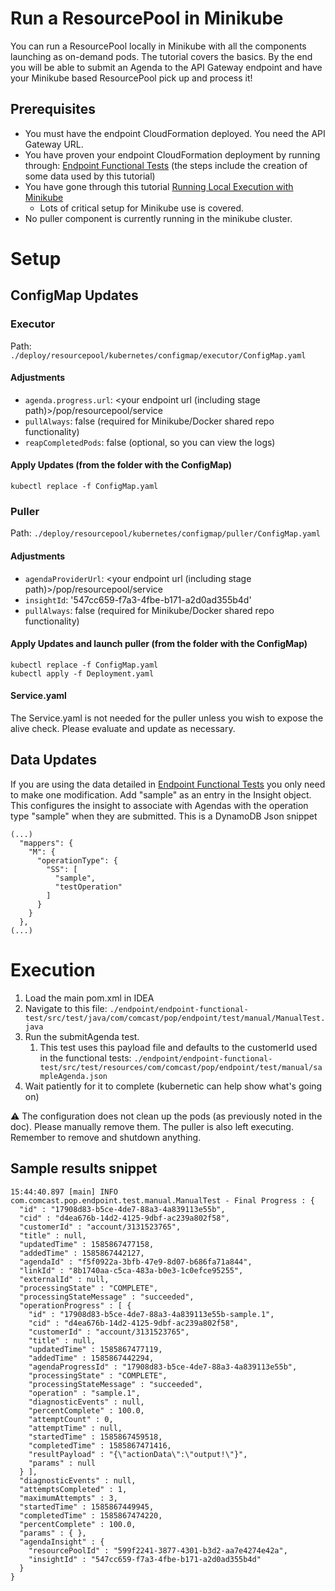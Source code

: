 Run a ResourcePool in Minikube
==
You can run a ResourcePool locally in Minikube with all the components launching as on-demand pods. The tutorial covers the basics. By the end you will be able to submit an Agenda to the API Gateway endpoint and have your Minikube based ResourcePool pick up and process it!

Prerequisites
--
* You must have the endpoint CloudFormation deployed. You need the API Gateway URL.
* You have proven your endpoint CloudFormation deployment by running through: [Endpoint Functional Tests](EndpointFunctionalTests) (the steps include the creation of some data used by this tutorial)
* You have gone through this tutorial [Running Local Execution with Minikube](RunLocalExecutionWithMiniKube)
    * Lots of critical setup for Minikube use is covered.
* No puller component is currently running in the minikube cluster.

Setup
==

ConfigMap Updates
--

### Executor
Path: `./deploy/resourcepool/kubernetes/configmap/executor/ConfigMap.yaml`
#### Adjustments
* `agenda.progress.url`: <your endpoint url (including stage path)>/pop/resourcepool/service
* `pullAlways`: false (required for Minikube/Docker shared repo functionality)
* `reapCompletedPods`: false (optional, so you can view the logs)

#### Apply Updates (from the folder with the ConfigMap)
`kubectl replace -f ConfigMap.yaml`

### Puller
Path: `./deploy/resourcepool/kubernetes/configmap/puller/ConfigMap.yaml`
#### Adjustments
* `agendaProviderUrl`: <your endpoint url (including stage path)>/pop/resourcepool/service
* `insightId`: '547cc659-f7a3-4fbe-b171-a2d0ad355b4d'
* `pullAlways`: false (required for Minikube/Docker shared repo functionality)

#### Apply Updates and launch puller  (from the folder with the ConfigMap)
```
kubectl replace -f ConfigMap.yaml
kubectl apply -f Deployment.yaml
```

#### Service.yaml
The Service.yaml is not needed for the puller unless you wish to expose the alive check. Please evaluate and update as necessary.


Data Updates
--
If you are using the data detailed in [Endpoint Functional Tests](EndpointFunctionalTests) you only need to make one modification.
Add "sample" as an entry in the Insight object. This configures the insight to associate with Agendas with the operation type "sample" when they are submitted.
This is a DynamoDB Json snippet
```
(...)
  "mappers": {
    "M": {
      "operationType": {
        "SS": [
          "sample",
          "testOperation"
        ]
      }
    }
  },
(...)
```

Execution
==
1. Load the main pom.xml in IDEA
1. Navigate to this file: `./endpoint/endpoint-functional-test/src/test/java/com/comcast/pop/endpoint/test/manual/ManualTest.java`
1. Run the submitAgenda test.
    1. This test uses this payload file and defaults to the customerId used in the functional tests: `./endpoint/endpoint-functional-test/src/test/resources/com/comcast/pop/endpoint/test/manual/sampleAgenda.json`
1. Wait patiently for it to complete (kubernetic can help show what's going on)

:warning: The configuration does not clean up the pods (as previously noted in the doc). Please manually remove them. The puller is also left executing. Remember to remove and shutdown anything.

Sample results snippet
--
```
15:44:40.897 [main] INFO com.comcast.pop.endpoint.test.manual.ManualTest - Final Progress : {
  "id" : "17908d83-b5ce-4de7-88a3-4a839113e55b",
  "cid" : "d4ea676b-14d2-4125-9dbf-ac239a802f58",
  "customerId" : "account/3131523765",
  "title" : null,
  "updatedTime" : 1585867477158,
  "addedTime" : 1585867442127,
  "agendaId" : "f5f0922a-3bfb-47e9-8d07-b686fa71a844",
  "linkId" : "8b1740aa-c5ca-483a-b0e3-1c0efce95255",
  "externalId" : null,
  "processingState" : "COMPLETE",
  "processingStateMessage" : "succeeded",
  "operationProgress" : [ {
    "id" : "17908d83-b5ce-4de7-88a3-4a839113e55b-sample.1",
    "cid" : "d4ea676b-14d2-4125-9dbf-ac239a802f58",
    "customerId" : "account/3131523765",
    "title" : null,
    "updatedTime" : 1585867477119,
    "addedTime" : 1585867442294,
    "agendaProgressId" : "17908d83-b5ce-4de7-88a3-4a839113e55b",
    "processingState" : "COMPLETE",
    "processingStateMessage" : "succeeded",
    "operation" : "sample.1",
    "diagnosticEvents" : null,
    "percentComplete" : 100.0,
    "attemptCount" : 0,
    "attemptTime" : null,
    "startedTime" : 1585867459518,
    "completedTime" : 1585867471416,
    "resultPayload" : "{\"actionData\":\"output!\"}",
    "params" : null
  } ],
  "diagnosticEvents" : null,
  "attemptsCompleted" : 1,
  "maximumAttempts" : 3,
  "startedTime" : 1585867449945,
  "completedTime" : 1585867474220,
  "percentComplete" : 100.0,
  "params" : { },
  "agendaInsight" : {
    "resourcePoolId" : "599f2241-3877-4301-b3d2-aa7e4274e42a",
    "insightId" : "547cc659-f7a3-4fbe-b171-a2d0ad355b4d"
  }
}
```
